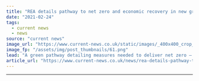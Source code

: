 ```yaml
---
title: "REA details pathway to net zero and economic recovery in new green strategy"
date: "2021-02-24"
tags: 
  - current news
  - news
source: "current news"
image_url: "https://www.current-news.co.uk/static/images/_400x400_crop_center-center/REA-net-zero-pathway-image-REA.png"
image_fp: "/assets/img/post_thumbnails/61.png"
lead: "A green pathway detailing measures needed to deliver net zero – focusing largely on renewables targets – has been published by the Association for Renewable Energy and Clean Technology (REA)."
article_url: "https://www.current-news.co.uk/news/rea-details-pathway-to-net-zero-and-economic-recovery-in-new-green-strategy?utm_source=rss-feeds&utm_medium=rss&utm_campaign=rss"
---
```


---
